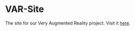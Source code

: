 # VAR-Site
The site for our Very Augmented Reality project. Visit it <a href="https://bhmgaming.github.io/var">here</a>.
